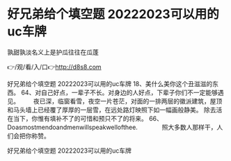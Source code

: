 # 好兄弟给个填空题 20222023可以用的uc车牌
孰甜孰淡名义上是护瓜往往在瓜蓬

👉/观/看/入/口👉http://d8s8.com

好兄弟给个填空题 20222023可以用的uc车牌	18、美什么美你这个丑滋滋的东西。
	64、对自己好点，一辈子不长。对身边的人好点，下辈子你们不一定能够遇见。
　　夜已深，临窗看雪，夜空一片苍茫，对面的一排两层的徽派建筑，屋顶和马头墙上已经覆了厚厚的一层雪，在远处路灯映照下如一幅画般静美。
除去活在当下，你惟有填补不了的可惜和预只不了的将来。
	66、Doasmostmendoandmenwillspeakwellofthee.　　　　照大多数人那样干，人们会把你称赞。

好兄弟给个填空题 20222023可以用的uc车牌
